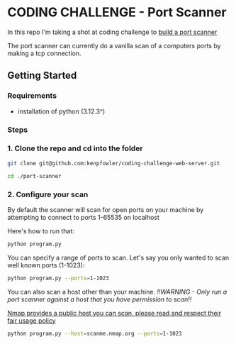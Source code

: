 # CODING CHALLENGE - Port Scanner

In this repo I'm taking a shot at coding challenge to [build a port scanner](https://codingchallenges.fyi/challenges/challenge-port-scanner/)

The port scanner can currently do a vanilla scan of a computers ports by making a tcp connection.

## Getting Started

### Requirements

- installation of python (3.12.3^)

### Steps

### 1. Clone the repo and cd into the folder

```sh
git clone git@github.com:kenpfowler/coding-challenge-web-server.git

cd ./port-scanner
```

### 2. Configure your scan

By default the scanner will scan for open ports on your machine by attempting to connect to ports 1-65535 on localhost

Here's how to run that:

```sh
python program.py
```

You can specify a range of ports to scan. Let's say you only wanted to scan well known ports (1-1023):

```sh
python program.py --ports=1-1023
```

You can also scan a host other than your machine.
_‼️WARNING - Only run a port scanner against a host that you have permission to scan‼️_

[Nmap provides a public host you can scan, please read and respect their fair usage policy](http://scanme.nmap.org/)

```sh
python program.py --host=scanme.nmap.org --ports=1-1023
```
